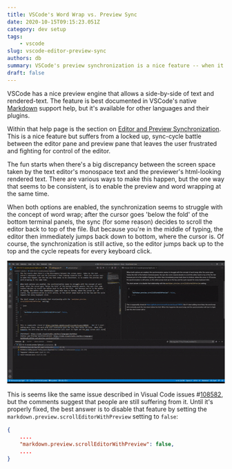```yaml
---
title: VSCode's Word Wrap vs. Preview Sync
date: 2020-10-15T09:15:23.051Z
category: dev setup
tags:
    - vscode
slug: vscode-editor-preview-sync
authors: db
summary: VSCode's preview synchronization is a nice feature -- when it works...
draft: false
---
```


VSCode has a nice preview engine that allows a side-by-side of text and rendered-text. The feature is best documented in VSCode's native [Markdown] support help, but it's available for other languages and their plugins.

Within that help page is the section on [Editor and Preview Synchronization].  This is a nice feature but suffers from a locked up, sync-cycle battle between the editor pane and preview pane that leaves the user frustrated and fighting for control of the editor.

The fun starts when there's a big discrepancy between the screen space  taken by the text editor's monospace text and the previewer's html-looking rendered text.  There are various ways to make this happen, but the one way that seems to be consistent, is to enable the preview and word wrapping at the same time.

When both options are enabled, the synchronization seems to struggle with the concept of word wrap; after the cursor goes 'below the fold' of the bottom terminal panels, the sync (for some reason) decides to scroll the editor back to top of the file.  But because you're in the middle of typing, the editor then immediately jumps back down to bottom, where the cursor is.  Of course, the synchronization is still active, so the editor jumps back up to the top and the cycle repeats for every keyboard click.

![vscode-editor-preview-sync.gif]

This is seems like the same issue described in Visual Code issues #[108582], but the comments suggest that people are still suffering from it.  Until it's properly fixed, the best answer is to disable that feature by setting the `markdown.preview.scrollEditorWithPreview` setting to `false`:

```json
{
    ....
    "markdown.preview.scrollEditorWithPreview": false,
    ....
}

```

[Markdown]: https://code.visualstudio.com/Docs/languages/markdown
[Editor and Preview Synchronization]: https://code.visualstudio.com/Docs/languages/markdown#_editor-and-preview-synchronization
[108582]: https://github.com/microsoft/vscode/issues/108582
[vscode-editor-preview-sync.gif]: ..\images\articles\2020-10-15-vscode-preview-fights\vscode-example.gif
